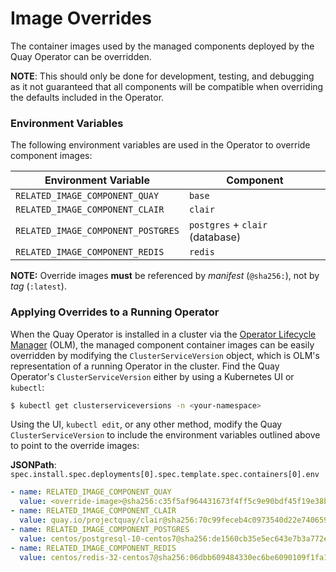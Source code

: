 # Image Overrides

The container images used by the managed components deployed by the Quay Operator can be overridden. 

**NOTE**: This should only be done for development, testing, and debugging as it not guaranteed that all components will be compatible when overriding the defaults included in the Operator.

### Environment Variables

The following environment variables are used in the Operator to override component images:

| Environment Variable | Component |
|---|---|
| `RELATED_IMAGE_COMPONENT_QUAY` | `base` |
| `RELATED_IMAGE_COMPONENT_CLAIR` | `clair` |
| `RELATED_IMAGE_COMPONENT_POSTGRES` | `postgres` + `clair` (database) |
| `RELATED_IMAGE_COMPONENT_REDIS` | `redis` |

**NOTE:** Override images **must** be referenced by _manifest_ (`@sha256:`), not by _tag_ (`:latest`).

### Applying Overrides to a Running Operator

When the Quay Operator is installed in a cluster via the [Operator Lifecycle Manager](https://github.com/operator-framework/operator-lifecycle-manager) (OLM), the managed component container images can be easily overridden by modifying the `ClusterServiceVersion` object, which is OLM's representation of a running Operator in the cluster. Find the Quay Operator's `ClusterServiceVersion` either by using a Kubernetes UI or `kubectl`:

```sh
$ kubectl get clusterserviceversions -n <your-namespace>
```

Using the UI, `kubectl edit`, or any other method, modify the Quay `ClusterServiceVersion` to include the environment variables outlined above to point to the override images:

**JSONPath**: `spec.install.spec.deployments[0].spec.template.spec.containers[0].env`
```yaml
- name: RELATED_IMAGE_COMPONENT_QUAY
  value: <override-image>@sha256:c35f5af964431673f4ff5c9e90bdf45f19e38b8742b5903d41c10cc7f6339a6d
- name: RELATED_IMAGE_COMPONENT_CLAIR
  value: quay.io/projectquay/clair@sha256:70c99feceb4c0973540d22e740659cd8d616775d3ad1c1698ddf71d0221f3ce6
- name: RELATED_IMAGE_COMPONENT_POSTGRES
  value: centos/postgresql-10-centos7@sha256:de1560cb35e5ec643e7b3a772ebaac8e3a7a2a8e8271d9e91ff023539b4dfb33
- name: RELATED_IMAGE_COMPONENT_REDIS
  value: centos/redis-32-centos7@sha256:06dbb609484330ec6be6090109f1fa16e936afcf975d1cbc5fff3e6c7cae7542
```